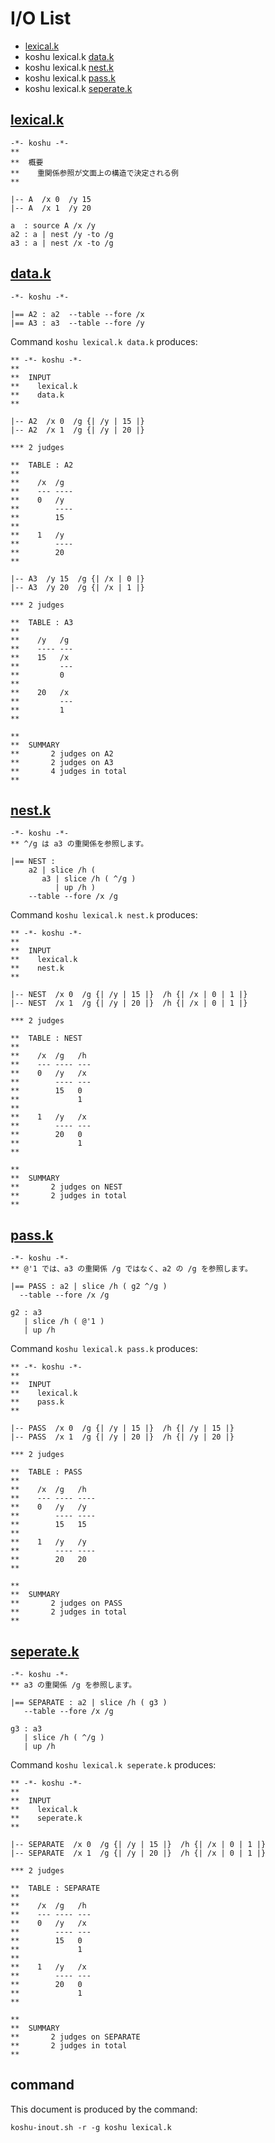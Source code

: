 # I/O List

- [lexical.k](#lexicalk)
- koshu lexical.k [data.k](#datak)
- koshu lexical.k [nest.k](#nestk)
- koshu lexical.k [pass.k](#passk)
- koshu lexical.k [seperate.k](#seperatek)



## [lexical.k](lexical.k)

```
-*- koshu -*-
**
**  概要
**    重関係参照が文面上の構造で決定される例
**

|-- A  /x 0  /y 15
|-- A  /x 1  /y 20

a  : source A /x /y
a2 : a | nest /y -to /g
a3 : a | nest /x -to /g
```



## [data.k](data.k)

```
-*- koshu -*-

|== A2 : a2  --table --fore /x 
|== A3 : a3  --table --fore /y
```

Command `koshu lexical.k data.k` produces:

```
** -*- koshu -*-
**
**  INPUT
**    lexical.k
**    data.k
**

|-- A2  /x 0  /g {| /y | 15 |}
|-- A2  /x 1  /g {| /y | 20 |}

*** 2 judges

**  TABLE : A2
**
**    /x  /g
**    --- ----
**    0   /y
**        ----
**        15
**        
**    1   /y
**        ----
**        20
**        

|-- A3  /y 15  /g {| /x | 0 |}
|-- A3  /y 20  /g {| /x | 1 |}

*** 2 judges

**  TABLE : A3
**
**    /y   /g
**    ---- ---
**    15   /x
**         ---
**         0
**         
**    20   /x
**         ---
**         1
**         

**
**  SUMMARY
**       2 judges on A2
**       2 judges on A3
**       4 judges in total
**
```



## [nest.k](nest.k)

```
-*- koshu -*-
** ^/g は a3 の重関係を参照します。

|== NEST :
    a2 | slice /h (
       a3 | slice /h ( ^/g )
          | up /h )
    --table --fore /x /g
```

Command `koshu lexical.k nest.k` produces:

```
** -*- koshu -*-
**
**  INPUT
**    lexical.k
**    nest.k
**

|-- NEST  /x 0  /g {| /y | 15 |}  /h {| /x | 0 | 1 |}
|-- NEST  /x 1  /g {| /y | 20 |}  /h {| /x | 0 | 1 |}

*** 2 judges

**  TABLE : NEST
**
**    /x  /g   /h
**    --- ---- ---
**    0   /y   /x
**        ---- ---
**        15   0
**             1
**             
**    1   /y   /x
**        ---- ---
**        20   0
**             1
**             

**
**  SUMMARY
**       2 judges on NEST
**       2 judges in total
**
```



## [pass.k](pass.k)

```
-*- koshu -*-
** @'1 では、a3 の重関係 /g ではなく、a2 の /g を参照します。

|== PASS : a2 | slice /h ( g2 ^/g )
  --table --fore /x /g

g2 : a3
   | slice /h ( @'1 )
   | up /h
```

Command `koshu lexical.k pass.k` produces:

```
** -*- koshu -*-
**
**  INPUT
**    lexical.k
**    pass.k
**

|-- PASS  /x 0  /g {| /y | 15 |}  /h {| /y | 15 |}
|-- PASS  /x 1  /g {| /y | 20 |}  /h {| /y | 20 |}

*** 2 judges

**  TABLE : PASS
**
**    /x  /g   /h
**    --- ---- ----
**    0   /y   /y
**        ---- ----
**        15   15
**             
**    1   /y   /y
**        ---- ----
**        20   20
**             

**
**  SUMMARY
**       2 judges on PASS
**       2 judges in total
**
```



## [seperate.k](seperate.k)

```
-*- koshu -*-
** a3 の重関係 /g を参照します。

|== SEPARATE : a2 | slice /h ( g3 )
   --table --fore /x /g

g3 : a3
   | slice /h ( ^/g )
   | up /h
```

Command `koshu lexical.k seperate.k` produces:

```
** -*- koshu -*-
**
**  INPUT
**    lexical.k
**    seperate.k
**

|-- SEPARATE  /x 0  /g {| /y | 15 |}  /h {| /x | 0 | 1 |}
|-- SEPARATE  /x 1  /g {| /y | 20 |}  /h {| /x | 0 | 1 |}

*** 2 judges

**  TABLE : SEPARATE
**
**    /x  /g   /h
**    --- ---- ---
**    0   /y   /x
**        ---- ---
**        15   0
**             1
**             
**    1   /y   /x
**        ---- ---
**        20   0
**             1
**             

**
**  SUMMARY
**       2 judges on SEPARATE
**       2 judges in total
**
```



## command

This document is produced by the command:

```
koshu-inout.sh -r -g koshu lexical.k
```
